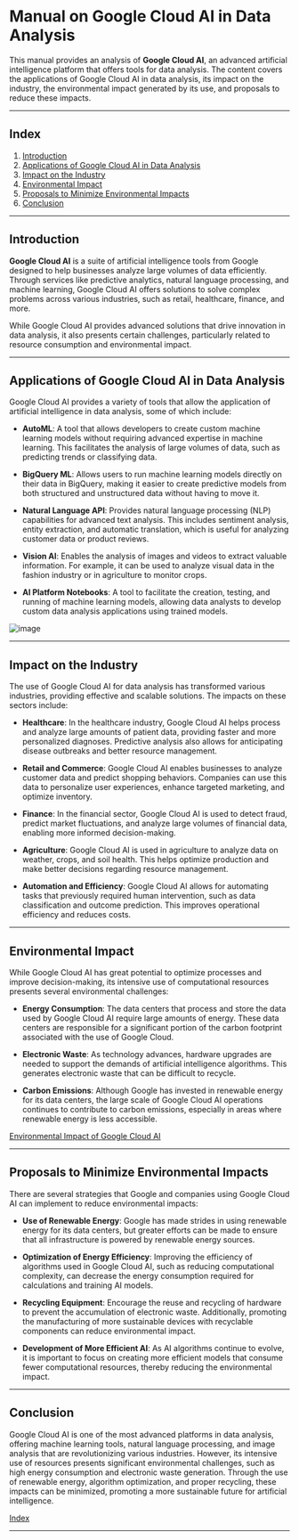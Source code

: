 # Manual on Google Cloud AI in Data Analysis

This manual provides an analysis of **Google Cloud AI**, an advanced artificial intelligence platform that offers tools for data analysis. The content covers the applications of Google Cloud AI in data analysis, its impact on the industry, the environmental impact generated by its use, and proposals to reduce these impacts.

---

## Index
1. [Introduction](#introduction)
2. [Applications of Google Cloud AI in Data Analysis](#applications-of-google-cloud-ai-in-data-analysis)
3. [Impact on the Industry](#impact-on-the-industry)
4. [Environmental Impact](#environmental-impact)
5. [Proposals to Minimize Environmental Impacts](#proposals-to-minimize-environmental-impacts)
6. [Conclusion](#conclusion)

---

## Introduction

**Google Cloud AI** is a suite of artificial intelligence tools from Google designed to help businesses analyze large volumes of data efficiently. Through services like predictive analytics, natural language processing, and machine learning, Google Cloud AI offers solutions to solve complex problems across various industries, such as retail, healthcare, finance, and more.

While Google Cloud AI provides advanced solutions that drive innovation in data analysis, it also presents certain challenges, particularly related to resource consumption and environmental impact.

---

## Applications of Google Cloud AI in Data Analysis

Google Cloud AI provides a variety of tools that allow the application of artificial intelligence in data analysis, some of which include:

- **AutoML**: A tool that allows developers to create custom machine learning models without requiring advanced expertise in machine learning. This facilitates the analysis of large volumes of data, such as predicting trends or classifying data.

- **BigQuery ML**: Allows users to run machine learning models directly on their data in BigQuery, making it easier to create predictive models from both structured and unstructured data without having to move it.

- **Natural Language API**: Provides natural language processing (NLP) capabilities for advanced text analysis. This includes sentiment analysis, entity extraction, and automatic translation, which is useful for analyzing customer data or product reviews.

- **Vision AI**: Enables the analysis of images and videos to extract valuable information. For example, it can be used to analyze visual data in the fashion industry or in agriculture to monitor crops.

- **AI Platform Notebooks**: A tool to facilitate the creation, testing, and running of machine learning models, allowing data analysts to develop custom data analysis applications using trained models.


![image](https://github.com/user-attachments/assets/d4a4808b-fc9e-4444-b71a-25138ded4271)

---

## Impact on the Industry

The use of Google Cloud AI for data analysis has transformed various industries, providing effective and scalable solutions. The impacts on these sectors include:

- **Healthcare**: In the healthcare industry, Google Cloud AI helps process and analyze large amounts of patient data, providing faster and more personalized diagnoses. Predictive analysis also allows for anticipating disease outbreaks and better resource management.

- **Retail and Commerce**: Google Cloud AI enables businesses to analyze customer data and predict shopping behaviors. Companies can use this data to personalize user experiences, enhance targeted marketing, and optimize inventory.

- **Finance**: In the financial sector, Google Cloud AI is used to detect fraud, predict market fluctuations, and analyze large volumes of financial data, enabling more informed decision-making.

- **Agriculture**: Google Cloud AI is used in agriculture to analyze data on weather, crops, and soil health. This helps optimize production and make better decisions regarding resource management.

- **Automation and Efficiency**: Google Cloud AI allows for automating tasks that previously required human intervention, such as data classification and outcome prediction. This improves operational efficiency and reduces costs.

---

## Environmental Impact

While Google Cloud AI has great potential to optimize processes and improve decision-making, its intensive use of computational resources presents several environmental challenges:

- **Energy Consumption**: The data centers that process and store the data used by Google Cloud AI require large amounts of energy. These data centers are responsible for a significant portion of the carbon footprint associated with the use of Google Cloud.

- **Electronic Waste**: As technology advances, hardware upgrades are needed to support the demands of artificial intelligence algorithms. This generates electronic waste that can be difficult to recycle.

- **Carbon Emissions**: Although Google has invested in renewable energy for its data centers, the large scale of Google Cloud AI operations continues to contribute to carbon emissions, especially in areas where renewable energy is less accessible.

[Environmental Impact of Google Cloud AI](https://cloud.google.com/sustainability?hl=es)

---

## Proposals to Minimize Environmental Impacts

There are several strategies that Google and companies using Google Cloud AI can implement to reduce environmental impacts:

- **Use of Renewable Energy**: Google has made strides in using renewable energy for its data centers, but greater efforts can be made to ensure that all infrastructure is powered by renewable energy sources.

- **Optimization of Energy Efficiency**: Improving the efficiency of algorithms used in Google Cloud AI, such as reducing computational complexity, can decrease the energy consumption required for calculations and training AI models.

- **Recycling Equipment**: Encourage the reuse and recycling of hardware to prevent the accumulation of electronic waste. Additionally, promoting the manufacturing of more sustainable devices with recyclable components can reduce environmental impact.

- **Development of More Efficient AI**: As AI algorithms continue to evolve, it is important to focus on creating more efficient models that consume fewer computational resources, thereby reducing the environmental impact.

---

## Conclusion

Google Cloud AI is one of the most advanced platforms in data analysis, offering machine learning tools, natural language processing, and image analysis that are revolutionizing various industries. However, its intensive use of resources presents significant environmental challenges, such as high energy consumption and electronic waste generation. Through the use of renewable energy, algorithm optimization, and proper recycling, these impacts can be minimized, promoting a more sustainable future for artificial intelligence.

[Index](#Index)

---


